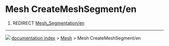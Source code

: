 # Mesh CreateMeshSegment/en
1.  REDIRECT [Mesh_Segmentation/en](Mesh_Segmentation/en.md)



---
![](images/Button_right.svg) [documentation index](../README.md) > [Mesh](Mesh_Workbench.md) > Mesh CreateMeshSegment/en
